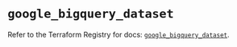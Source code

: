 # `google_bigquery_dataset`

Refer to the Terraform Registry for docs: [`google_bigquery_dataset`](https://registry.terraform.io/providers/hashicorp/google/5.11.0/docs/resources/bigquery_dataset).
